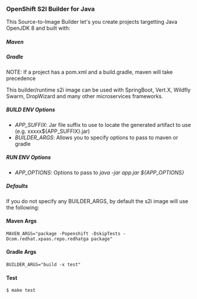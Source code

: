 ### OpenShift S2I Builder for Java

This Source-to-Image Builder let's you create projects targetting Java OpenJDK 8 and built with:

##### Maven
##### Gradle

NOTE: If a project has a pom.xml and a build.gradle, maven will take precedence

This builder/runtime s2i image can be used with SpringBoot, Vert.X, Wildfly Swarm, DropWizard and many other microservices frameworks. 


##### BUILD ENV Options
* *APP_SUFFIX*: Jar file suffix to use to locate the generated artifact to use (e.g. xxxxx${APP_SUFFIX}.jar)
* *BUILDER_ARGS*: Allows you to specify options to pass to maven or gradle


##### RUN ENV Options
* *APP_OPTIONS*: Options to pass to *java -jar app.jar ${APP_OPTIONS}*


##### Defaults
If you do not specify any BUILDER_ARGS, by default the s2i image will use the following:

#### Maven Args
`
MAVEN_ARGS="package -Popenshift -DskipTests -Dcom.redhat.xpaas.repo.redhatga package"
`
#### Gradle Args
`BUILDER_ARGS="build -x test"`

#### Test
`$ make test`
